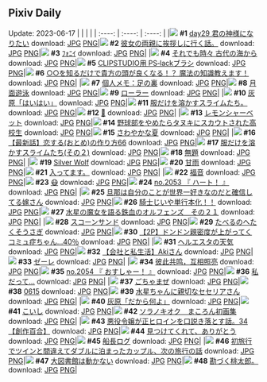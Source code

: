 ## Pixiv Daily
Update: 2023-06-17
|      |      |      |
| :----: | :----: | :----: |
|![](https://pixiv.microyu.workers.dev/c/240x480/img-master/img/2023/06/15/21/33/30/109039478_p0_master1200.jpg) **#1** [day29 君の神様になりたい](https://www.pixiv.net/artworks/109039478) download: [JPG](https://pixiv.microyu.workers.dev/img-original/img/2023/06/15/21/33/30/109039478_p0.jpg) [PNG](https://pixiv.microyu.workers.dev/img-original/img/2023/06/15/21/33/30/109039478_p0.png)|![](https://pixiv.microyu.workers.dev/c/240x480/img-master/img/2023/06/16/19/00/39/109062263_p0_master1200.jpg) **#2** [彼女の両親に挨拶しに行く話。](https://www.pixiv.net/artworks/109062263) download: [JPG](https://pixiv.microyu.workers.dev/img-original/img/2023/06/16/19/00/39/109062263_p0.jpg) [PNG](https://pixiv.microyu.workers.dev/img-original/img/2023/06/16/19/00/39/109062263_p0.png)|![](https://pixiv.microyu.workers.dev/c/240x480/img-master/img/2023/06/15/19/10/34/109035544_p0_master1200.jpg) **#3** [ﾌｫﾆｲ](https://www.pixiv.net/artworks/109035544) download: [JPG](https://pixiv.microyu.workers.dev/img-original/img/2023/06/15/19/10/34/109035544_p0.jpg) [PNG](https://pixiv.microyu.workers.dev/img-original/img/2023/06/15/19/10/34/109035544_p0.png)|
|![](https://pixiv.microyu.workers.dev/c/240x480/img-master/img/2023/06/16/07/30/01/109051494_p0_master1200.jpg) **#4** [それでも時々 古代の海から](https://www.pixiv.net/artworks/109051494) download: [JPG](https://pixiv.microyu.workers.dev/img-original/img/2023/06/16/07/30/01/109051494_p0.jpg) [PNG](https://pixiv.microyu.workers.dev/img-original/img/2023/06/16/07/30/01/109051494_p0.png)|![](https://pixiv.microyu.workers.dev/c/240x480/img-master/img/2023/06/15/13/53/10/109029860_p0_master1200.jpg) **#5** [CLIPSTUDIO用 PS‐lackブラシ](https://www.pixiv.net/artworks/109029860) download: [JPG](https://pixiv.microyu.workers.dev/img-original/img/2023/06/15/13/53/10/109029860_p0.jpg) [PNG](https://pixiv.microyu.workers.dev/img-original/img/2023/06/15/13/53/10/109029860_p0.png)|![](https://pixiv.microyu.workers.dev/c/240x480/img-master/img/2023/06/15/18/04/10/109034044_p0_master1200.jpg) **#6** [○○を知るだけで貴方の頭が良くなる！？ 魔法の知識教えます！](https://www.pixiv.net/artworks/109034044) download: [JPG](https://pixiv.microyu.workers.dev/img-original/img/2023/06/15/18/04/10/109034044_p0.jpg) [PNG](https://pixiv.microyu.workers.dev/img-original/img/2023/06/15/18/04/10/109034044_p0.png)|
|![](https://pixiv.microyu.workers.dev/c/240x480/img-master/img/2023/06/15/07/00/10/109024657_p0_master1200.jpg) **#7** [個人メモ：足の裏](https://www.pixiv.net/artworks/109024657) download: [JPG](https://pixiv.microyu.workers.dev/img-original/img/2023/06/15/07/00/10/109024657_p0.jpg) [PNG](https://pixiv.microyu.workers.dev/img-original/img/2023/06/15/07/00/10/109024657_p0.png)|![](https://pixiv.microyu.workers.dev/c/240x480/img-master/img/2023/06/15/00/00/18/109018122_p0_master1200.jpg) **#8** [月面遊泳](https://www.pixiv.net/artworks/109018122) download: [JPG](https://pixiv.microyu.workers.dev/img-original/img/2023/06/15/00/00/18/109018122_p0.jpg) [PNG](https://pixiv.microyu.workers.dev/img-original/img/2023/06/15/00/00/18/109018122_p0.png)|![](https://pixiv.microyu.workers.dev/c/240x480/img-master/img/2023/06/16/20/43/30/109065131_p0_master1200.jpg) **#9** [ローラー](https://www.pixiv.net/artworks/109065131) download: [JPG](https://pixiv.microyu.workers.dev/img-original/img/2023/06/16/20/43/30/109065131_p0.jpg) [PNG](https://pixiv.microyu.workers.dev/img-original/img/2023/06/16/20/43/30/109065131_p0.png)|
|![](https://pixiv.microyu.workers.dev/c/240x480/img-master/img/2023/06/15/16/06/41/109031851_p0_master1200.jpg) **#10** [灰原「はいはい」](https://www.pixiv.net/artworks/109031851) download: [JPG](https://pixiv.microyu.workers.dev/img-original/img/2023/06/15/16/06/41/109031851_p0.jpg) [PNG](https://pixiv.microyu.workers.dev/img-original/img/2023/06/15/16/06/41/109031851_p0.png)|![](https://pixiv.microyu.workers.dev/c/240x480/img-master/img/2023/06/15/12/06/56/109028026_p0_master1200.jpg) **#11** [服だけを溶かすスライムたち。](https://www.pixiv.net/artworks/109028026) download: [JPG](https://pixiv.microyu.workers.dev/img-original/img/2023/06/15/12/06/56/109028026_p0.jpg) [PNG](https://pixiv.microyu.workers.dev/img-original/img/2023/06/15/12/06/56/109028026_p0.png)|![](https://pixiv.microyu.workers.dev/c/240x480/img-master/img/2023/06/16/19/32/16/109063120_p0_master1200.jpg) **#12** [🌺](https://www.pixiv.net/artworks/109063120) download: [JPG](https://pixiv.microyu.workers.dev/img-original/img/2023/06/16/19/32/16/109063120_p0.jpg) [PNG](https://pixiv.microyu.workers.dev/img-original/img/2023/06/16/19/32/16/109063120_p0.png)|
|![](https://pixiv.microyu.workers.dev/c/240x480/img-master/img/2023/06/16/20/30/08/109064758_p0_master1200.jpg) **#13** [レモンシャーベット](https://www.pixiv.net/artworks/109064758) download: [JPG](https://pixiv.microyu.workers.dev/img-original/img/2023/06/16/20/30/08/109064758_p0.jpg) [PNG](https://pixiv.microyu.workers.dev/img-original/img/2023/06/16/20/30/08/109064758_p0.png)|![](https://pixiv.microyu.workers.dev/c/240x480/img-master/img/2023/06/16/00/03/07/109044546_p0_master1200.jpg) **#14** [野球部をやめたらタヌキにスカウトされた高校生](https://www.pixiv.net/artworks/109044546) download: [JPG](https://pixiv.microyu.workers.dev/img-original/img/2023/06/16/00/03/07/109044546_p0.jpg) [PNG](https://pixiv.microyu.workers.dev/img-original/img/2023/06/16/00/03/07/109044546_p0.png)|![](https://pixiv.microyu.workers.dev/c/240x480/img-master/img/2023/06/15/14/14/33/109030161_p0_master1200.jpg) **#15** [さわやかな夏](https://www.pixiv.net/artworks/109030161) download: [JPG](https://pixiv.microyu.workers.dev/img-original/img/2023/06/15/14/14/33/109030161_p0.jpg) [PNG](https://pixiv.microyu.workers.dev/img-original/img/2023/06/15/14/14/33/109030161_p0.png)|
|![](https://pixiv.microyu.workers.dev/c/240x480/img-master/img/2023/06/16/12/32/45/109055464_p0_master1200.jpg) **#16** [【最新話】恋する(おとめ)の作り方66](https://www.pixiv.net/artworks/109055464) download: [JPG](https://pixiv.microyu.workers.dev/img-original/img/2023/06/16/12/32/45/109055464_p0.jpg) [PNG](https://pixiv.microyu.workers.dev/img-original/img/2023/06/16/12/32/45/109055464_p0.png)|![](https://pixiv.microyu.workers.dev/c/240x480/img-master/img/2023/06/15/23/05/58/109042432_p0_master1200.jpg) **#17** [服だけを溶かすスライムたち(その２)](https://www.pixiv.net/artworks/109042432) download: [JPG](https://pixiv.microyu.workers.dev/img-original/img/2023/06/15/23/05/58/109042432_p0.jpg) [PNG](https://pixiv.microyu.workers.dev/img-original/img/2023/06/15/23/05/58/109042432_p0.png)|![](https://pixiv.microyu.workers.dev/c/240x480/img-master/img/2023/06/16/20/26/01/109063920_p0_master1200.jpg) **#18** [無題](https://www.pixiv.net/artworks/109063920) download: [JPG](https://pixiv.microyu.workers.dev/img-original/img/2023/06/16/20/26/01/109063920_p0.jpg) [PNG](https://pixiv.microyu.workers.dev/img-original/img/2023/06/16/20/26/01/109063920_p0.png)|
|![](https://pixiv.microyu.workers.dev/c/240x480/img-master/img/2023/06/15/08/07/01/109025426_p0_master1200.jpg) **#19** [Silver Wolf](https://www.pixiv.net/artworks/109025426) download: [JPG](https://pixiv.microyu.workers.dev/img-original/img/2023/06/15/08/07/01/109025426_p0.jpg) [PNG](https://pixiv.microyu.workers.dev/img-original/img/2023/06/15/08/07/01/109025426_p0.png)|![](https://pixiv.microyu.workers.dev/c/240x480/img-master/img/2023/06/15/21/41/27/109039728_p0_master1200.jpg) **#20** [甘雨](https://www.pixiv.net/artworks/109039728) download: [JPG](https://pixiv.microyu.workers.dev/img-original/img/2023/06/15/21/41/27/109039728_p0.jpg) [PNG](https://pixiv.microyu.workers.dev/img-original/img/2023/06/15/21/41/27/109039728_p0.png)|![](https://pixiv.microyu.workers.dev/c/240x480/img-master/img/2023/06/16/07/10/21/109051258_p0_master1200.jpg) **#21** [入ってます。](https://www.pixiv.net/artworks/109051258) download: [JPG](https://pixiv.microyu.workers.dev/img-original/img/2023/06/16/07/10/21/109051258_p0.jpg) [PNG](https://pixiv.microyu.workers.dev/img-original/img/2023/06/16/07/10/21/109051258_p0.png)|
|![](https://pixiv.microyu.workers.dev/c/240x480/img-master/img/2023/06/16/07/49/44/109051706_p0_master1200.jpg) **#22** [福音](https://www.pixiv.net/artworks/109051706) download: [JPG](https://pixiv.microyu.workers.dev/img-original/img/2023/06/16/07/49/44/109051706_p0.jpg) [PNG](https://pixiv.microyu.workers.dev/img-original/img/2023/06/16/07/49/44/109051706_p0.png)|![](https://pixiv.microyu.workers.dev/c/240x480/img-master/img/2023/06/15/11/47/59/109027942_p0_master1200.jpg) **#23** [😷](https://www.pixiv.net/artworks/109027942) download: [JPG](https://pixiv.microyu.workers.dev/img-original/img/2023/06/15/11/47/59/109027942_p0.jpg) [PNG](https://pixiv.microyu.workers.dev/img-original/img/2023/06/15/11/47/59/109027942_p0.png)|![](https://pixiv.microyu.workers.dev/c/240x480/img-master/img/2023/06/15/12/12/53/109028396_p0_master1200.jpg) **#24** [no.2053 『 ハート！ 』](https://www.pixiv.net/artworks/109028396) download: [JPG](https://pixiv.microyu.workers.dev/img-original/img/2023/06/15/12/12/53/109028396_p0.jpg) [PNG](https://pixiv.microyu.workers.dev/img-original/img/2023/06/15/12/12/53/109028396_p0.png)|
|![](https://pixiv.microyu.workers.dev/c/240x480/img-master/img/2023/06/15/00/01/28/109018299_p0_master1200.jpg) **#25** [旦那は自分のことが世界一好きなのだと確信してる嫁さん](https://www.pixiv.net/artworks/109018299) download: [JPG](https://pixiv.microyu.workers.dev/img-original/img/2023/06/15/00/01/28/109018299_p0.jpg) [PNG](https://pixiv.microyu.workers.dev/img-original/img/2023/06/15/00/01/28/109018299_p0.png)|![](https://pixiv.microyu.workers.dev/c/240x480/img-master/img/2023/06/15/17/24/59/109033159_p0_master1200.jpg) **#26** [騎士じいや単行本化！！](https://www.pixiv.net/artworks/109033159) download: [JPG](https://pixiv.microyu.workers.dev/img-original/img/2023/06/15/17/24/59/109033159_p0.jpg) [PNG](https://pixiv.microyu.workers.dev/img-original/img/2023/06/15/17/24/59/109033159_p0.png)|![](https://pixiv.microyu.workers.dev/c/240x480/img-master/img/2023/06/15/00/00/09/109018078_p0_master1200.jpg) **#27** [水星の魔女を語る鉄血のオルフェンズ　その２１](https://www.pixiv.net/artworks/109018078) download: [JPG](https://pixiv.microyu.workers.dev/img-original/img/2023/06/15/00/00/09/109018078_p0.jpg) [PNG](https://pixiv.microyu.workers.dev/img-original/img/2023/06/15/00/00/09/109018078_p0.png)|
|![](https://pixiv.microyu.workers.dev/c/240x480/img-master/img/2023/06/15/14/21/19/109030256_p0_master1200.jpg) **#28** [スコーンサンド](https://www.pixiv.net/artworks/109030256) download: [JPG](https://pixiv.microyu.workers.dev/img-original/img/2023/06/15/14/21/19/109030256_p0.jpg) [PNG](https://pixiv.microyu.workers.dev/img-original/img/2023/06/15/14/21/19/109030256_p0.png)|![](https://pixiv.microyu.workers.dev/c/240x480/img-master/img/2023/06/16/07/30/03/109051498_p0_master1200.jpg) **#29** [たべるのへたくそうさぎ](https://www.pixiv.net/artworks/109051498) download: [JPG](https://pixiv.microyu.workers.dev/img-original/img/2023/06/16/07/30/03/109051498_p0.jpg) [PNG](https://pixiv.microyu.workers.dev/img-original/img/2023/06/16/07/30/03/109051498_p0.png)|![](https://pixiv.microyu.workers.dev/c/240x480/img-master/img/2023/06/15/17/38/43/109033448_p0_master1200.jpg) **#30** [【2P】ドンドン親密度が上がってくコミュ症ちゃん…40％](https://www.pixiv.net/artworks/109033448) download: [JPG](https://pixiv.microyu.workers.dev/img-original/img/2023/06/15/17/38/43/109033448_p0.jpg) [PNG](https://pixiv.microyu.workers.dev/img-original/img/2023/06/15/17/38/43/109033448_p0.png)|
|![](https://pixiv.microyu.workers.dev/c/240x480/img-master/img/2023/06/16/17/37/42/109060260_p0_master1200.jpg) **#31** [ヘルエスタの天気](https://www.pixiv.net/artworks/109060260) download: [JPG](https://pixiv.microyu.workers.dev/img-original/img/2023/06/16/17/37/42/109060260_p0.jpg) [PNG](https://pixiv.microyu.workers.dev/img-original/img/2023/06/16/17/37/42/109060260_p0.png)|![](https://pixiv.microyu.workers.dev/c/240x480/img-master/img/2023/06/16/13/58/11/109056697_p0_master1200.jpg) **#32** [【会社と私生活】Akiさん](https://www.pixiv.net/artworks/109056697) download: [JPG](https://pixiv.microyu.workers.dev/img-original/img/2023/06/16/13/58/11/109056697_p0.jpg) [PNG](https://pixiv.microyu.workers.dev/img-original/img/2023/06/16/13/58/11/109056697_p0.png)|![](https://pixiv.microyu.workers.dev/c/240x480/img-master/img/2023/06/15/00/00/44/109018210_p0_master1200.jpg) **#33** [ゼーレ](https://www.pixiv.net/artworks/109018210) download: [JPG](https://pixiv.microyu.workers.dev/img-original/img/2023/06/15/00/00/44/109018210_p0.jpg) [PNG](https://pixiv.microyu.workers.dev/img-original/img/2023/06/15/00/00/44/109018210_p0.png)|
|![](https://pixiv.microyu.workers.dev/c/240x480/img-master/img/2023/06/15/11/51/56/109027987_p0_master1200.jpg) **#34** [彼此共鸣，互相照亮](https://www.pixiv.net/artworks/109027987) download: [JPG](https://pixiv.microyu.workers.dev/img-original/img/2023/06/15/11/51/56/109027987_p0.jpg) [PNG](https://pixiv.microyu.workers.dev/img-original/img/2023/06/15/11/51/56/109027987_p0.png)|![](https://pixiv.microyu.workers.dev/c/240x480/img-master/img/2023/06/16/12/23/36/109055312_p0_master1200.jpg) **#35** [no.2054 『 おすしゃー！ 』](https://www.pixiv.net/artworks/109055312) download: [JPG](https://pixiv.microyu.workers.dev/img-original/img/2023/06/16/12/23/36/109055312_p0.jpg) [PNG](https://pixiv.microyu.workers.dev/img-original/img/2023/06/16/12/23/36/109055312_p0.png)|![](https://pixiv.microyu.workers.dev/c/240x480/img-master/img/2023/06/16/15/13/53/109057833_p0_master1200.jpg) **#36** [私だって…](https://www.pixiv.net/artworks/109057833) download: [JPG](https://pixiv.microyu.workers.dev/img-original/img/2023/06/16/15/13/53/109057833_p0.jpg) [PNG](https://pixiv.microyu.workers.dev/img-original/img/2023/06/16/15/13/53/109057833_p0.png)|
|![](https://pixiv.microyu.workers.dev/c/240x480/img-master/img/2023/06/16/20/16/02/109064339_p0_master1200.jpg) **#37** [ごちゃまぜ](https://www.pixiv.net/artworks/109064339) download: [JPG](https://pixiv.microyu.workers.dev/img-original/img/2023/06/16/20/16/02/109064339_p0.jpg) [PNG](https://pixiv.microyu.workers.dev/img-original/img/2023/06/16/20/16/02/109064339_p0.png)|![](https://pixiv.microyu.workers.dev/c/240x480/img-master/img/2023/06/15/14/37/23/109030480_p0_master1200.jpg) **#38** [0615](https://www.pixiv.net/artworks/109030480) download: [JPG](https://pixiv.microyu.workers.dev/img-original/img/2023/06/15/14/37/23/109030480_p0.jpg) [PNG](https://pixiv.microyu.workers.dev/img-original/img/2023/06/15/14/37/23/109030480_p0.png)|![](https://pixiv.microyu.workers.dev/c/240x480/img-master/img/2023/06/16/07/45/53/109051667_p0_master1200.jpg) **#39** [水星ちゃんに親切なセセリアさん](https://www.pixiv.net/artworks/109051667) download: [JPG](https://pixiv.microyu.workers.dev/img-original/img/2023/06/16/07/45/53/109051667_p0.jpg) [PNG](https://pixiv.microyu.workers.dev/img-original/img/2023/06/16/07/45/53/109051667_p0.png)|
|![](https://pixiv.microyu.workers.dev/c/240x480/img-master/img/2023/06/16/15/39/15/109058226_p0_master1200.jpg) **#40** [灰原「だから何よ」](https://www.pixiv.net/artworks/109058226) download: [JPG](https://pixiv.microyu.workers.dev/img-original/img/2023/06/16/15/39/15/109058226_p0.jpg) [PNG](https://pixiv.microyu.workers.dev/img-original/img/2023/06/16/15/39/15/109058226_p0.png)|![](https://pixiv.microyu.workers.dev/c/240x480/img-master/img/2023/06/15/00/17/51/109018937_p0_master1200.jpg) **#41** [こいし](https://www.pixiv.net/artworks/109018937) download: [JPG](https://pixiv.microyu.workers.dev/img-original/img/2023/06/15/00/17/51/109018937_p0.jpg) [PNG](https://pixiv.microyu.workers.dev/img-original/img/2023/06/15/00/17/51/109018937_p0.png)|![](https://pixiv.microyu.workers.dev/c/240x480/img-master/img/2023/06/15/16/40/05/109032374_p0_master1200.jpg) **#42** [ソラノキオク　まころん初画集](https://www.pixiv.net/artworks/109032374) download: [JPG](https://pixiv.microyu.workers.dev/img-original/img/2023/06/15/16/40/05/109032374_p0.jpg) [PNG](https://pixiv.microyu.workers.dev/img-original/img/2023/06/15/16/40/05/109032374_p0.png)|
|![](https://pixiv.microyu.workers.dev/c/240x480/img-master/img/2023/06/16/21/04/53/109065882_p0_master1200.jpg) **#43** [悪役令嬢が正ヒロインを口説き落とす話。34【創作百合】](https://www.pixiv.net/artworks/109065882) download: [JPG](https://pixiv.microyu.workers.dev/img-original/img/2023/06/16/21/04/53/109065882_p0.jpg) [PNG](https://pixiv.microyu.workers.dev/img-original/img/2023/06/16/21/04/53/109065882_p0.png)|![](https://pixiv.microyu.workers.dev/c/240x480/img-master/img/2023/06/15/01/58/35/109021382_p0_master1200.jpg) **#44** [見つけてくれて、ありがとう](https://www.pixiv.net/artworks/109021382) download: [JPG](https://pixiv.microyu.workers.dev/img-original/img/2023/06/15/01/58/35/109021382_p0.jpg) [PNG](https://pixiv.microyu.workers.dev/img-original/img/2023/06/15/01/58/35/109021382_p0.png)|![](https://pixiv.microyu.workers.dev/c/240x480/img-master/img/2023/06/15/08/03/18/109025394_p0_master1200.jpg) **#45** [船長ログ](https://www.pixiv.net/artworks/109025394) download: [JPG](https://pixiv.microyu.workers.dev/img-original/img/2023/06/15/08/03/18/109025394_p0.jpg) [PNG](https://pixiv.microyu.workers.dev/img-original/img/2023/06/15/08/03/18/109025394_p0.png)|
|![](https://pixiv.microyu.workers.dev/c/240x480/img-master/img/2023/06/15/19/00/16/109035265_p0_master1200.jpg) **#46** [初旅行でツインと間違えてダブルに泊まったカップル、次の旅行の話](https://www.pixiv.net/artworks/109035265) download: [JPG](https://pixiv.microyu.workers.dev/img-original/img/2023/06/15/19/00/16/109035265_p0.jpg) [PNG](https://pixiv.microyu.workers.dev/img-original/img/2023/06/15/19/00/16/109035265_p0.png)|![](https://pixiv.microyu.workers.dev/c/240x480/img-master/img/2023/06/16/12/07/10/109055065_p0_master1200.jpg) **#47** [大図書館は動かない](https://www.pixiv.net/artworks/109055065) download: [JPG](https://pixiv.microyu.workers.dev/img-original/img/2023/06/16/12/07/10/109055065_p0.jpg) [PNG](https://pixiv.microyu.workers.dev/img-original/img/2023/06/16/12/07/10/109055065_p0.png)|![](https://pixiv.microyu.workers.dev/c/240x480/img-master/img/2023/06/16/19/45/57/109063433_p0_master1200.jpg) **#48** [勘づく桃太郎。](https://www.pixiv.net/artworks/109063433) download: [JPG](https://pixiv.microyu.workers.dev/img-original/img/2023/06/16/19/45/57/109063433_p0.jpg) [PNG](https://pixiv.microyu.workers.dev/img-original/img/2023/06/16/19/45/57/109063433_p0.png)|
